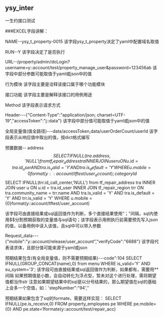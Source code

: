 ## ysy_inter
一生约接口测试

###EXCEL字段讲解：

NAME--ysy_t_property-0015
该字段ysy_t_property决定了yaml中配置域名取值

RUN--Y
该字段决定了是否执行

URL--/property/admin/doLogin?username=y::account/test/property_manage_user&password=123456ab
该字段中部分参数可能取值于yaml或json中的值

行为模块
该字段主要是诠释该接口属于哪个功能模块

接口功能
该字段主要是解释该接口的用例用途

Method
该字段表示请求方式

Header---{"Content-Type":"application/json; charset=UTF-19","accessToken":"j::data"}
该字段中部分值可能取值于yaml或json中的值

全局变量值(值全路径)---data/accessToken,data/userOrderCount/userId
该字段表示从响应值中取出的值，按dict格式编写

预置数据--
address$$SELECT IFNULL(tra.address,'NULL') from tf_repair_address tra INNER JOIN user u ON u.id = tra.id_user AND tra.is_valid = 'Y' AND tra.is_default = 'Y' WHERE u.mobile = {0}format(y::account/tftest/user_account);categoryId$$SELECT IFNULL(trr.id_call_center,'NULL') from tf_repair_address tra INNER JOIN user u ON u.id = tra.id_user INNER JOIN tf_repair_region trr ON tra.community_name = trr.name AND tra.is_valid = 'Y' AND tra.is_default = 'Y' AND trr.is_valid = 'Y' WHERE u.mobile = {0}format(y::account/tftest/user_account)

该字段可由直接结果或sql返回值作为判断，多个直接结果使用“；”间隔，sql内使用$$分割预期获取的变量值与sql语句；该字段表示用例执行前需要预先写入json的值，以备用例中读入该值，且sql中可以带入参数


Request_data---{"mobile":"y::account/release/user_account","verifyCode":"6688"}
该字段代表请求体，且部分值可能来源于yaml或json

预期结果包含(有全局变量值，则不需要预期结果)---code":104  SELECT IFNULL(GROUP_CONCAT(name),0) from menu WHERE is_valid='Y' AND su_system='3';
该字段可由直接结果或sql返回值作为判断，如果都有，需要用**间隔
如果预期值是小数，会自动转化为浮点型，暂未对这个进行处理，需将期望值都当作str
注意如果期望结果中的sql是以分号结果的，那么期望值在sql的基础上会多一个空值，如：'stepNumber":"94',''

预期结果如果包含了sql的formate，需要这样实现：
SELECT IFNULL(pe.is_receive,0) FROM property_employees pe WHERE pe.mobile={0} AND pe.state=1formate(y::account/test/repair_acc)




